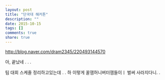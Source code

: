```yaml
---
layout: post
title: "단국대 해커톤"
description: ""
date: 2015-10-15
tags: []
comments: true
share: true
---
```


http://blog.naver.com/dram2345/220493144570

  

아, 끝났네 . . .

팀 대회 스케줄 정리하고있는데 . . 하 이렇게 꿀잼허니버터잼들이ㅣ 벌써 사라지다니. .

